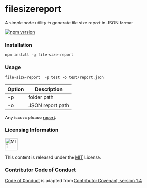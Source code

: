 # filesizereport
A simple node utility to generate file size report in JSON format.

[![npm version](https://badge.fury.io/js/file-size-report.svg)](https://badge.fury.io/js/file-size-report)


### Installation

`npm install -g file-size-report`

### Usage

`file-size-report  -p test -o test/report.json`

| Option        | Description      |
| ------------- | ---------------- |
| -p            | folder path      |
| -o            | JSON report path |

Any issues please [report](https://github.com/adireddy/file-size-report/issues/new).

### Licensing Information

<a rel="license" href="http://opensource.org/licenses/MIT">
<img alt="MIT license" height="40" src="http://upload.wikimedia.org/wikipedia/commons/c/c3/License_icon-mit.svg" /></a>

This content is released under the [MIT](http://opensource.org/licenses/MIT) License.

### Contributor Code of Conduct

[Code of Conduct](https://github.com/CoralineAda/contributor_covenant) is adapted from [Contributor Covenant, version 1.4](http://contributor-covenant.org/version/1/4/)


